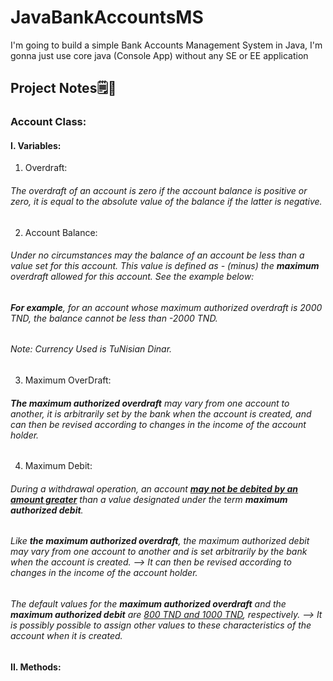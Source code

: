 # JavaBankAccountsMS
I'm going to build a simple Bank Accounts Management System in Java, I'm gonna just use core java (Console App) without any SE or EE application
## Project Notes🗒📝
### Account Class:
#### I. Variables:
1. Overdraft:
###### The overdraft of an account is zero if the account balance is positive or zero, it is equal to the absolute value of the balance if the latter is negative.
2. Account Balance:
###### Under no circumstances may the balance of an account be less than a value set for this account. This value is defined as - (minus) the <b>maximum</b> overdraft allowed for this account. See the example below:
###### <b>For example</b>, for an account whose maximum authorized overdraft is 2000 TND, the balance cannot be less than -2000 TND.
###### Note: Currency Used is TuNisian Dinar.
3. Maximum OverDraft:
###### <b>The maximum authorized overdraft</b> may vary from one account to another, it is arbitrarily set by the bank when the account is created, and can then be revised according to changes in the income of the account holder.
4. Maximum Debit:
###### During a withdrawal operation, an account <b><u>may not be debited by an amount greater</u></b> than a value designated under the term <b>maximum authorized debit</b>.
###### Like <b>the maximum authorized overdraft</b>, the maximum authorized debit may vary from one account to another and is set arbitrarily by the bank when the account is created. --> It can then be revised according to changes in the income of the account holder.
###### The default values for the <b>maximum authorized overdraft</b> and the <b>maximum authorized debit</b> are <u>800 TND and 1000 TND</u>, respectively. --> It is possibly possible to assign other values to these characteristics of the account when it is created.
#### II. Methods: